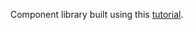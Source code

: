 Component library built using this [tutorial](https://dev.to/receter/how-to-create-a-react-component-library-using-vites-library-mode-4lma).
